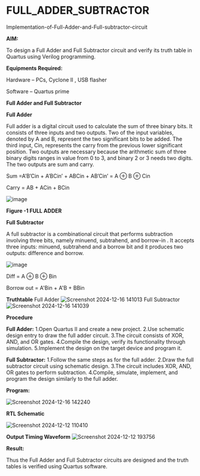 # FULL_ADDER_SUBTRACTOR

Implementation-of-Full-Adder-and-Full-subtractor-circuit

**AIM:**

To design a Full Adder and Full Subtractor circuit and verify its truth table in Quartus using Verilog programming.

**Equipments Required:**

Hardware – PCs, Cyclone II , USB flasher

Software – Quartus prime

**Full Adder and Full Subtractor**

**Full Adder**

Full adder is a digital circuit used to calculate the sum of three binary bits. It consists of three inputs and two outputs. Two of the input variables, denoted by A and B, represent the two significant bits to be added. The third input, Cin, represents the carry from the previous lower significant position. Two outputs are necessary because the arithmetic sum of three binary digits ranges in value from 0 to 3, and binary 2 or 3 needs two digits. The two outputs are sum and carry.

Sum =A’B’Cin + A’BCin’ + ABCin + AB’Cin’ = A ⊕ B ⊕ Cin 

Carry = AB + ACin + BCin

![image](https://github.com/naavaneetha/FULL_ADDER_SUBTRACTOR/assets/154305477/0f30ba51-5ffb-4198-845f-18e054f675e7)

**Figure -1 FULL ADDER**

**Full Subtractor**

A full subtractor is a combinational circuit that performs subtraction involving three bits, namely minuend, subtrahend, and borrow-in . It accepts three inputs: minuend, subtrahend and a borrow bit and it produces two outputs: difference and borrow.

![image](https://github.com/naavaneetha/FULL_ADDER_SUBTRACTOR/assets/154305477/02b24f51-ab51-4304-9ad6-7b81ffc1ead5)

Diff = A ⊕ B ⊕ Bin 

Borrow out = A'Bin + A'B + BBin

**Truthtable**
Full Adder
![Screenshot 2024-12-16 141013](https://github.com/user-attachments/assets/fc4f4af4-2690-4cf1-bed9-eda7069f6a71)
Full Subtractor
![Screenshot 2024-12-16 141039](https://github.com/user-attachments/assets/6c5d329f-e45c-43bb-aaa9-a1595ae3450f)

**Procedure**

**Full Adder:**
1.Open Quartus II and create a new project.
2.Use schematic design entry to draw the full adder circuit. 
3.The circuit consists of XOR, AND, and OR gates. 
4.Compile the design, verify its functionality through simulation. 
5.Implement the design on the target device and program it.

**Full Subtractor:** 
1.Follow the same steps as for the full adder. 
2.Draw the full subtractor circuit using schematic design. 
3.The circuit includes XOR, AND, OR gates to perform subtraction. 
4.Compile, simulate, implement, and program the design similarly to the full adder.


**Program:**

![Screenshot 2024-12-16 142240](https://github.com/user-attachments/assets/8d57d3a2-a36c-4184-906d-1c5698a4cd67)

**RTL Schematic**

![Screenshot 2024-12-12 110410](https://github.com/user-attachments/assets/267bbac9-38d8-4880-a470-93c9350e913b)

**Output Timing Waveform**
![Screenshot 2024-12-12 193756](https://github.com/user-attachments/assets/ffc42ae1-4e9a-4bc9-a094-477f06b49045)

**Result:**

Thus the Full Adder and Full Subtractor circuits are designed and the truth tables is verified using Quartus software.



